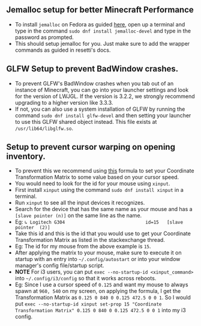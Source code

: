 ## Jemalloc setup for better Minecraft Performance

- To install `jemalloc` on Fedora as guided [here](https://github.com/tesselslate/resetti/blob/main/doc/troubleshooting.md#improving-malloc-performance), open up a terminal and type in the command `sudo dnf install jemalloc-devel` and type in the password as prompted.
- This should setup jemalloc for you. Just make sure to add the wrapper commands as guided in resetti's docs.

## GLFW Setup to prevent BadWindow crashes.

- To prevent GLFW's BadWindow crashes when you tab out of an instance of Minecraft, you can go into your launcher settings and look for the version of LWJGL. If the version is 3.2.2, we strongly recommend upgrading to a higher version like 3.3.3.
- If not, you can also use a system installation of GLFW by running the command `sudo dnf install glfw-devel` and then setting your launcher to use this GLFW shared object instead. This file exists at `/usr/lib64/libglfw.so`.

## Setup to prevent cursor warping on opening inventory.

- To prevent this we recommend using [this](https://unix.stackexchange.com/questions/491531/how-to-avoid-mouse-cursor-jumping-while-using-xinput-coordinate-transformation-m/639730#639730) formula to set your Coordinate Transformation Matrix to some value based on your cursor speed.
- You would need to look for the id for your mouse using `xinput`.
- First install `xinput` using the command `sudo dnf install xinput` in a terminal.
- Run `xinput` to see all the input devices it recognizes.
- Search for the device that has the same name as your mouse and has a `[slave pointer (n)]` on the same line as the name.
- Eg: `↳ Logitech G304                           	id=15	[slave  pointer  (2)]`
- Take this id and this is the id that you would use to get your Coordinate Transformation Matrix as listed in the stackexchange thread.
- Eg: The id for my mouse from the above example is `15`.
- After applying the matrix to your mouse, make sure to execute it on startup with an entry into `~/.config/autostart` or into your window manager's config file/startup script.
- **NOTE** For i3 users, you can put `exec --no-startup-id <xinput_command>` into `~/.config/i3/config` so that it works across reboots.
- Eg: Since I use a cursor speed of `0.125` and want my mouse to always spawn at `960, 540` on my screen, on applying the formula, I get the Transformation Matrix as `0.125 0 840 0 0.125 472.5 0 0 1`. So I would put `exec --no-startup-id xinput set-prop 15 "Coordinate Transformation Matrix" 0.125 0 840 0 0.125 472.5 0 0 1` into my i3 config.
